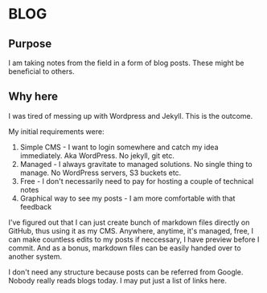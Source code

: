 # BLOG

## Purpose
I am taking notes from the field in a form of blog posts. These might be beneficial to others. 

## Why here
I was tired of messing up with Wordpress and Jekyll. This is the outcome.

My initial requirements were:
1. Simple CMS - I want to login somewhere and catch my idea immediately. Aka WordPress. No jekyll, git etc.
2. Managed - I always gravitate to managed solutions. No single thing to manage. No WordPress servers, S3 buckets etc.
3. Free - I don't necessarily need to pay for hosting a couple of technical notes
4. Graphical way to see my posts - I am more comfortable with that feedback

I've figured out that I can just create bunch of markdown files directly on GitHub, thus using it as my CMS. Anywhere, anytime, it's managed, free, I can make countless edits to my posts if neccessary, I have preview before I commit. And as a bonus, markdown files can be easily handed over to another system.

I don't need any structure because posts can be referred from Google. Nobody really reads blogs today. I may put just a list of links here. 



